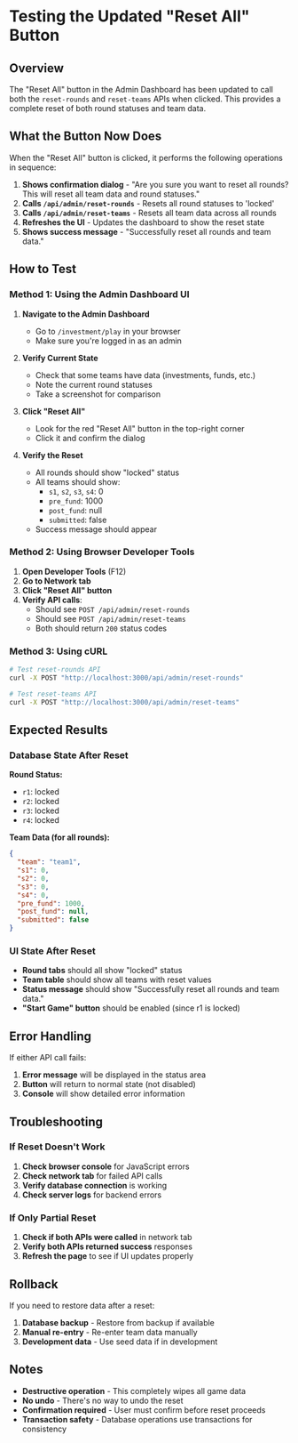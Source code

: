 # Testing the Updated "Reset All" Button

## Overview

The "Reset All" button in the Admin Dashboard has been updated to call both the `reset-rounds` and `reset-teams` APIs when clicked. This provides a complete reset of both round statuses and team data.

## What the Button Now Does

When the "Reset All" button is clicked, it performs the following operations in sequence:

1. **Shows confirmation dialog** - "Are you sure you want to reset all rounds? This will reset all team data and round statuses."
2. **Calls `/api/admin/reset-rounds`** - Resets all round statuses to 'locked'
3. **Calls `/api/admin/reset-teams`** - Resets all team data across all rounds
4. **Refreshes the UI** - Updates the dashboard to show the reset state
5. **Shows success message** - "Successfully reset all rounds and team data."

## How to Test

### Method 1: Using the Admin Dashboard UI

1. **Navigate to the Admin Dashboard**

   - Go to `/investment/play` in your browser
   - Make sure you're logged in as an admin

2. **Verify Current State**

   - Check that some teams have data (investments, funds, etc.)
   - Note the current round statuses
   - Take a screenshot for comparison

3. **Click "Reset All"**

   - Look for the red "Reset All" button in the top-right corner
   - Click it and confirm the dialog

4. **Verify the Reset**
   - All rounds should show "locked" status
   - All teams should show:
     - `s1`, `s2`, `s3`, `s4`: 0
     - `pre_fund`: 1000
     - `post_fund`: null
     - `submitted`: false
   - Success message should appear

### Method 2: Using Browser Developer Tools

1. **Open Developer Tools** (F12)
2. **Go to Network tab**
3. **Click "Reset All" button**
4. **Verify API calls**:
   - Should see `POST /api/admin/reset-rounds`
   - Should see `POST /api/admin/reset-teams`
   - Both should return `200` status codes

### Method 3: Using cURL

```bash
# Test reset-rounds API
curl -X POST "http://localhost:3000/api/admin/reset-rounds"

# Test reset-teams API
curl -X POST "http://localhost:3000/api/admin/reset-teams"
```

## Expected Results

### Database State After Reset

**Round Status:**

- `r1`: locked
- `r2`: locked
- `r3`: locked
- `r4`: locked

**Team Data (for all rounds):**

```json
{
  "team": "team1",
  "s1": 0,
  "s2": 0,
  "s3": 0,
  "s4": 0,
  "pre_fund": 1000,
  "post_fund": null,
  "submitted": false
}
```

### UI State After Reset

- **Round tabs** should all show "locked" status
- **Team table** should show all teams with reset values
- **Status message** should show "Successfully reset all rounds and team data."
- **"Start Game" button** should be enabled (since r1 is locked)

## Error Handling

If either API call fails:

1. **Error message** will be displayed in the status area
2. **Button** will return to normal state (not disabled)
3. **Console** will show detailed error information

## Troubleshooting

### If Reset Doesn't Work

1. **Check browser console** for JavaScript errors
2. **Check network tab** for failed API calls
3. **Verify database connection** is working
4. **Check server logs** for backend errors

### If Only Partial Reset

1. **Check if both APIs were called** in network tab
2. **Verify both APIs returned success** responses
3. **Refresh the page** to see if UI updates properly

## Rollback

If you need to restore data after a reset:

1. **Database backup** - Restore from backup if available
2. **Manual re-entry** - Re-enter team data manually
3. **Development data** - Use seed data if in development

## Notes

- **Destructive operation** - This completely wipes all game data
- **No undo** - There's no way to undo the reset
- **Confirmation required** - User must confirm before reset proceeds
- **Transaction safety** - Database operations use transactions for consistency
